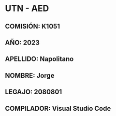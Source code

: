 # UTN - AED
## COMISIÓN: K1051
## AÑO: 2023
## APELLIDO: Napolitano
## NOMBRE: Jorge
## LEGAJO: 2080801
## COMPILADOR: Visual Studio Code
